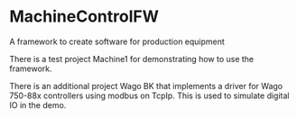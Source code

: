 # MachineControlFW
A framework to create software for production equipment

There is a test project Machine1 for demonstrating how to use the framework.

There is an additional project Wago BK that implements a driver for Wago 750-88x controllers using modbus on TcpIp.
This is used to simulate digital IO in the demo.